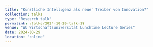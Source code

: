 ```yaml
---
title: "Künstliche Intelligenz als neuer Treiber von Innovation?"
collection: talks
type: "Research talk"
permalink: /talks/2024-10-29-talk-18
venue: "WU Wirtschaftsuniversität Lunchtime Lecture Series"
date: 2024-10-29
location: "online"
---
```

